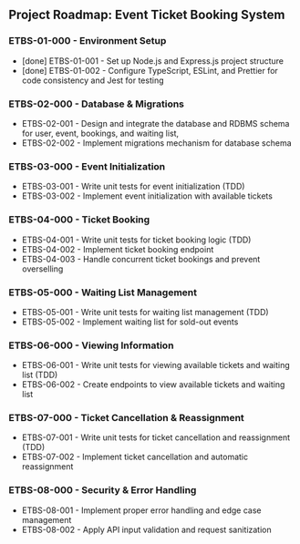 ## Project Roadmap: Event Ticket Booking System

### ETBS-01-000 - Environment Setup  
- [done] ETBS-01-001 - Set up Node.js and Express.js project structure  
- [done] ETBS-01-002 - Configure TypeScript, ESLint, and Prettier for code consistency and Jest for testing

### ETBS-02-000 - Database & Migrations  
- ETBS-02-001 - Design and integrate the database and RDBMS schema for user, event, bookings, and waiting list,
- ETBS-02-002 - Implement migrations mechanism for database schema  

### ETBS-03-000 - Event Initialization  
- ETBS-03-001 - Write unit tests for event initialization (TDD)  
- ETBS-03-002 - Implement event initialization with available tickets  

### ETBS-04-000 - Ticket Booking  
- ETBS-04-001 - Write unit tests for ticket booking logic (TDD)  
- ETBS-04-002 - Implement ticket booking endpoint  
- ETBS-04-003 - Handle concurrent ticket bookings and prevent overselling  

### ETBS-05-000 - Waiting List Management  
- ETBS-05-001 - Write unit tests for waiting list management (TDD)  
- ETBS-05-002 - Implement waiting list for sold-out events  

### ETBS-06-000 - Viewing Information  
- ETBS-06-001 - Write unit tests for viewing available tickets and waiting list (TDD)  
- ETBS-06-002 - Create endpoints to view available tickets and waiting list  

### ETBS-07-000 - Ticket Cancellation & Reassignment  
- ETBS-07-001 - Write unit tests for ticket cancellation and reassignment (TDD)  
- ETBS-07-002 - Implement ticket cancellation and automatic reassignment  

### ETBS-08-000 - Security & Error Handling  
- ETBS-08-001 - Implement proper error handling and edge case management  
- ETBS-08-002 - Apply API input validation and request sanitization  